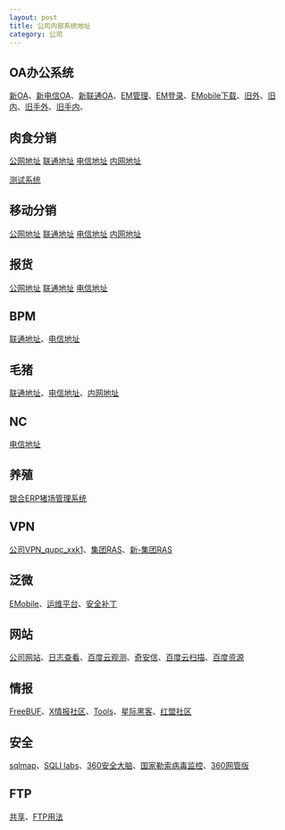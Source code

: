```yaml
---
layout: post
title: 公司内部系统地址
category: 公司
---
```


## OA办公系统

[新OA](http://10.10.0.207:8000/)、[新电信OA](http://122.5.47.54:9009/)、[新联通OA](http://221.214.243.66:9009/)、[EM管理](http://10.10.0.208:8999)、[EM登录](http://122.5.47.54:9999)、[EMobile下载](https://emobile.weaver.com.cn/customer/EM7/produce.jsp)、[旧外](http://oa.longdameat.cn:8099/)、[旧内](http://10.80.145.59:8080/)、[旧手外](http://oa.longdameat.cn:17051/)、[旧手内](http://10.80.145.59:89/manager/)、

## 肉食分销

[公网地址](http://rsfx.longda.cn/b2) [联通地址](http://221.214.242.247/b2) [电信地址](http://219.146.141.46/b2) [内网地址](http://192.168.254.30/b2)

[测试系统](http://10.10.0.205/B2/)

## 移动分销

[公网地址](http://m.longda.cn:8088/) [联通地址](http://221.214.242.253:8088/) [电信地址](http://222.173.213.186:8088/) [内网地址](http://192.168.254.41/)

## 报货

[公网地址](http://rsfx.longda.cn/b2/InternetSale) [联通地址](http://221.214.242.247/b2/InternetSale) [电信地址](http://219.146.141.46/b2/InternetSale)

## BPM

[联通地址](http://221.214.242.250/index_blue.jsp)、[电信地址](http://219.146.141.38/)

## 毛猪

[联通地址](http://221.214.242.248/B2)、[电信地址](http://219.146.141.45/b2/)、[内网地址](http://10.80.145.57/B2)

## NC

[电信地址](http://219.146.141.37:80)

## 养殖

[银合ERP猪场管理系统](http://122.5.47.54:8080/)

## VPN

[公司VPN_qupc_xxk1](https://122.5.47.54:4433/com/installClient.html)、[集团RAS](https://219.146.141.58/com/welcome_en.html)、[新-集团RAS](https://221.214.243.72/)

## 泛微

[EMobile](https://emobile.weaver.com.cn/emp/download/)、[运维平台](https://www.weaver.com.cn/cs/monitorDownload.asp)、[安全补丁](https://www.weaver.com.cn/cs/securityDownload.asp)

## 网站
[公司网站](http://www.longdameat.com/)、[日志查看](http://www.ldmeat.longdameat.com/e3ada885143c8096bb52829295fb07fe672abf02.php/user/log/index.html?token=7bd8bc922b800be38a363c0d4251b1a68e57706d&limit=30)、[百度云观测](http://ce.baidu.com/)、[奇安信](https://webscan.qianxin.com/)、[百度云扫描](https://sao.baidu.com/)、[百度资源](https://ziyuan.baidu.com/safe/)

## 情报

[FreeBUF](https://www.freebuf.com/)、[X情报社区](https://x.threatbook.cn/)、[Tools](https://www.t00ls.net/)、[星际黑客](https://xj.hk/)、[红盟社区](http://www.cnhonkerarmy.com/forum.php)

## 安全

[sqlmap](http://sqlmap.org/)、[SQLI labs](https://github.com/Audi-1/sqli-labs)、[360安全大脑](http://www.360.cn/webzhuanti/mianyigongju.html)、[国家勒索病毒监控](http://wanna-check.cert.org.cn/)、[360网管版](https://www.qianxin.com/safe)

## FTP

[共享](ftp://10.10.0.123)、[FTP用法](ftp://rswjgx:xxk1@IP)


